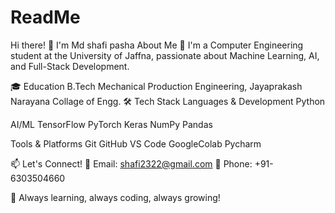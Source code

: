 # ReadMe
Hi there! 👋 I'm Md shafi pasha
About Me 🚀
I'm a Computer Engineering student at the University of Jaffna, passionate about Machine Learning, AI, and Full-Stack Development.

🎓 Education
B.Tech Mechanical Production Engineering, Jayaprakash Narayana Collage of Engg.
🛠️ Tech Stack
Languages & Development
Python

AI/ML
TensorFlow PyTorch Keras NumPy Pandas

Tools & Platforms
Git GitHub VS Code GoogleColab Pycharm


📫 Let's Connect!
📧 Email: shafi2322@gmail.com
📱 Phone: +91-6303504660


🔭 Always learning, always coding, always growing! 
